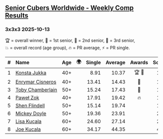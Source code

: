 <style>table {white-space: nowrap;}</style>
<link rel="stylesheet" type="text/css" href="/scw-comp/css/flags.css" />

## [Senior Cubers Worldwide - Weekly Comp Results](/scw-comp/results/)
### 3x3x3 2025-10-13

<span style="white-space: nowrap;">🏆 = overall winner</span>, <span style="white-space: nowrap;">🥇 = 1st senior</span>, <span style="white-space: nowrap;">🥈 = 2nd senior</span>, <span style="white-space: nowrap;">🥉 = 3rd senior</span>, <span style="white-space: nowrap;">💥 = overall record (age group)</span>, <span style="white-space: nowrap;">🔥 = PR average</span>, <span style="white-space: nowrap;">⚡ = PR single</span>.

| # | Name | Age | 🌍 | Single | Average | Awards | Solve 1 | Solve 2 | Solve 3 | Solve 4 | Solve 5 | Video |
| :--: | :-- | :--: | :--: | --: | --: | :--: | --: | --: | --: | --: | --: | :-- |
| 1 | [Konsta Jukka](../../persons/konsta_jukka/333.md) | 40+ | <i class="flag flag-FI" /> | 8.91 | 10.37 | 🏆 🥇 | 10.91 | 8.91 | 11.70 | 10.76 | 9.45 | [Desktop](https://www.facebook.com/events/1142683474629830/permalink/1145571721007672) / [Mobile](https://m.facebook.com/events/1142683474629830?view=permalink&id=1145571721007672) |
| 2 | [Enrymar Cisneros](../../persons/enrymar_cisneros/333.md) | 40+ | <i class="flag flag-VE" /> | 13.41 | 14.43 | 🥈 | 18.86 | 13.41 | 14.63 | 13.86 | 14.79 | [Desktop](https://www.facebook.com/events/1142683474629830/permalink/1143759007855610) / [Mobile](https://m.facebook.com/events/1142683474629830?view=permalink&id=1143759007855610) |
| 3 | [Toby Chamberlain](../../persons/toby_chamberlain/333.md) | 50+ | <i class="flag flag-AU" /> | 15.24 | 17.43 | 🥉 | 15.24 | 15.48 | 17.30 | 23.12 | 19.52 | [Desktop](https://www.facebook.com/events/1142683474629830/permalink/1146137880951056) / [Mobile](https://m.facebook.com/events/1142683474629830?view=permalink&id=1146137880951056) |
| 4 | [Paweł Zok](../../persons/pawe_zok/333.md) | 40+ | <i class="flag flag-PL" /> | 17.91 | 19.42 | 🔥 | 18.19 | 21.91 | 17.91 | 18.15 | 23.44 | [Desktop](https://www.facebook.com/events/1142683474629830/permalink/1143954294502748) / [Mobile](https://m.facebook.com/events/1142683474629830?view=permalink&id=1143954294502748) |
| 5 | [Shen Flindell](../../persons/shen_flindell/333.md) | 50+ | <i class="flag flag-AU" /> | 15.14 | 19.74 |  | 15.14 | 20.61 | 18.78 | 19.84 | 21.28 | [Desktop](https://www.facebook.com/events/1142683474629830/permalink/1143384161226428) / [Mobile](https://m.facebook.com/events/1142683474629830?view=permalink&id=1143384161226428) |
| 6 | [Mickey Doyle](../../persons/mickey_doyle/333.md) | 50+ | <i class="flag flag-US" /> | 19.36 | 23.91 |  | 26.15 | 31.25 | 19.36 | 24.86 | 20.73 | [Desktop](https://www.facebook.com/events/1142683474629830/permalink/1146668307564680) / [Mobile](https://m.facebook.com/events/1142683474629830?view=permalink&id=1146668307564680) |
| 7 | [Lisa Kucala](../../persons/lisa_kucala/333.md) | 60+ | <i class="flag flag-US" /> | 24.60 | 27.14 |  | 27.29 | 31.09 | 28.50 | 24.60 | 25.64 | [Desktop](https://www.facebook.com/events/1142683474629830/permalink/1144919647739546) / [Mobile](https://m.facebook.com/events/1142683474629830?view=permalink&id=1144919647739546) |
| 8 | [Joe Kucala](../../persons/joe_kucala/333.md) | 60+ | <i class="flag flag-US" /> | 34.17 | 44.35 |  | 49.21 | 34.17 | 43.27 | 59.59 | 40.56 | [Desktop](https://www.facebook.com/events/1142683474629830/permalink/1146662654231912) / [Mobile](https://m.facebook.com/events/1142683474629830?view=permalink&id=1146662654231912) |

<!-- Global site tag (gtag.js) - Google Analytics -->
<script async src="https://www.googletagmanager.com/gtag/js?id=UA-86348435-3"></script>
<script>window.dataLayer = window.dataLayer || []; function gtag() {dataLayer.push(arguments);} gtag('js', new Date()); gtag('config', 'UA-86348435-3');</script>

